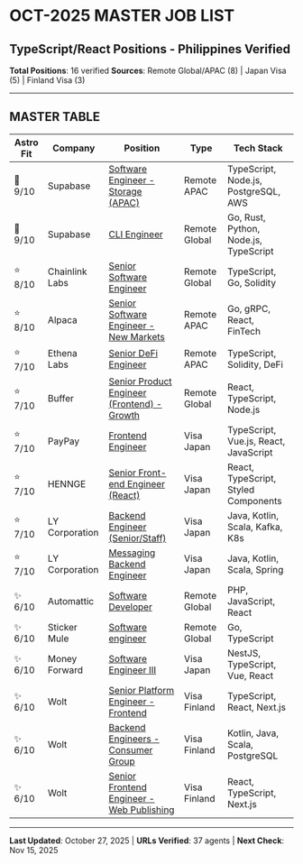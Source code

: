 # OCT-2025 MASTER JOB LIST
## TypeScript/React Positions - Philippines Verified

**Total Positions**: 16 verified
**Sources**: Remote Global/APAC (8) | Japan Visa (5) | Finland Visa (3)

---

## MASTER TABLE

| Astro Fit | Company | Position | Type | Tech Stack |
|-----------|---------|----------|------|------------|
| 🌟 9/10 | Supabase | [Software Engineer - Storage (APAC)](https://jobs.ashbyhq.com/supabase/4dff60fa-2e35-4f31-ad2a-51ac33f98db5) | Remote APAC | TypeScript, Node.js, PostgreSQL, AWS |
| 🌟 9/10 | Supabase | [CLI Engineer](https://jobs.ashbyhq.com/supabase/1e7a99f9-da65-4c1a-a4eb-b718680404ac) | Remote Global | Go, Rust, Python, Node.js, TypeScript |
| ⭐ 8/10 | Chainlink Labs | [Senior Software Engineer](https://chainlinklabs.com/open-roles?ashby_jid=c2bcbb6c-90d7-498f-87b8-c5fdb7f02222) | Remote Global | TypeScript, Go, Solidity |
| ⭐ 8/10 | Alpaca | [Senior Software Engineer - New Markets](https://job-boards.greenhouse.io/alpaca/jobs/5478819004) | Remote APAC | Go, gRPC, React, FinTech |
| ⭐ 7/10 | Ethena Labs | [Senior DeFi Engineer](https://jobs.lever.co/ethenalabs/20c83119-f9b1-4405-a815-a17501b6e7c8) | Remote APAC | TypeScript, Solidity, DeFi |
| ⭐ 7/10 | Buffer | [Senior Product Engineer (Frontend) - Growth](https://buffer.com/journey/7d5a1eb1-9603-420d-a3aa-1ec2121fd84f?ashby_jid=7d5a1eb1-9603-420d-a3aa-1ec2121fd84f) | Remote Global | React, TypeScript, Node.js |
| ⭐ 7/10 | PayPay | [Frontend Engineer](https://japan-dev.com/companies/paypay) | Visa Japan | TypeScript, Vue.js, React, JavaScript |
| ⭐ 7/10 | HENNGE | [Senior Front-end Engineer (React)](https://recruit.hennge.com/en/mid-career-ngh/senior-fe-react/) | Visa Japan | React, TypeScript, Styled Components |
| ⭐ 7/10 | LY Corporation | [Backend Engineer (Senior/Staff)](https://www.lycorp.co.jp/en/recruit/career/job-categories/ly00640/) | Visa Japan | Java, Kotlin, Scala, Kafka, K8s |
| ⭐ 7/10 | LY Corporation | [Messaging Backend Engineer](https://www.lycorp.co.jp/en/recruit/career/job-categories/ly00127/) | Visa Japan | Java, Kotlin, Scala, Spring |
| ✨ 6/10 | Automattic | [Software Developer](https://automattic.com/work-with-us/) | Remote Global | PHP, JavaScript, React |
| ✨ 6/10 | Sticker Mule | [Software engineer](https://jobs.ashbyhq.com/stickermule/6db27241-e2d4-4f35-a2c4-b58d84621843) | Remote Global | Go, TypeScript |
| ✨ 6/10 | Money Forward | [Software Engineer III](https://hrmos.co/pages/moneyforward/jobs/2047160677453344852) | Visa Japan | NestJS, TypeScript, Vue, React |
| ✨ 6/10 | Wolt | [Senior Platform Engineer - Frontend](https://careers.wolt.com/en/jobs/7314441?team=Engineering) | Visa Finland | TypeScript, React, Next.js |
| ✨ 6/10 | Wolt | [Backend Engineers - Consumer Group](https://careers.wolt.com/en/jobs/6693460?team=Engineering) | Visa Finland | Kotlin, Java, Scala, PostgreSQL |
| ✨ 6/10 | Wolt | [Senior Frontend Engineer - Web Publishing](https://careers.wolt.com/en/jobs/7345865?team=Engineering) | Visa Finland | React, TypeScript, Next.js |

---

**Last Updated**: October 27, 2025 | **URLs Verified**: 37 agents | **Next Check**: Nov 15, 2025